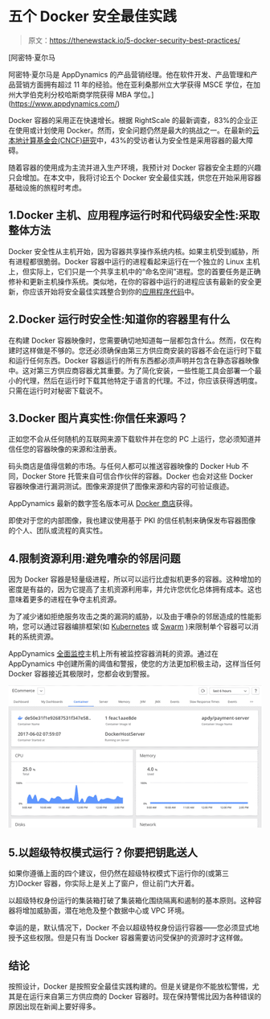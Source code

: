 # 五个 Docker 安全最佳实践

> 原文：<https://thenewstack.io/5-docker-security-best-practices/>

[](https://www.appdynamics.com/)

 [阿密特·夏尔马

阿密特·夏尔马是 AppDynamics 的产品营销经理。他在软件开发、产品管理和产品营销方面拥有超过 11 年的经验。他在亚利桑那州立大学获得 MSCE 学位，在加州大学伯克利分校哈斯商学院获得 MBA 学位。](https://www.appdynamics.com/) [](https://www.appdynamics.com/)

Docker 容器的采用正在快速增长。根据 RightScale 的最新调查，83%的企业正在使用或计划使用 Docker。然而，安全问题仍然是最大的挑战之一。在最新的[云本地计算基金会(CNCF)研究](https://www.cncf.io/blog/2017/12/06/cloud-native-technologies-scaling-production-applications/)中，43%的受访者认为安全性是采用容器的最大障碍。

随着容器的使用成为主流并进入生产环境，我预计对 Docker 容器安全主题的兴趣只会增加。在本文中，我将讨论五个 Docker 安全最佳实践，供您在开始采用容器基础设施的旅程时考虑。

## 1.Docker 主机、应用程序运行时和代码级安全性:采取整体方法

Docker 安全性从主机开始，因为容器共享操作系统内核。如果主机受到威胁，所有进程都很脆弱。Docker 容器中运行的进程看起来运行在一个独立的 Linux 主机上，但实际上，它们只是一个共享主机中的“命名空间”进程。您的首要任务是正确修补和更新主机操作系统。类似地，在你的容器中运行的进程应该有最新的安全更新，你应该开始将安全最佳实践整合到你的[应用程序代码](http://www.oracle.com/technetwork/java/seccodeguide-139067.html)中。

## 2.Docker 运行时安全性:知道你的容器里有什么

在构建 Docker 容器映像时，您需要确切地知道每一层都包含什么。然而，仅在构建时这样做是不够的。您还必须确保由第三方供应商安装的容器不会在运行时下载和运行任何东西。Docker 容器运行的所有东西都必须声明并包含在静态容器映像中。这对第三方供应商容器尤其重要。为了简化安装，一些性能工具会部署一个最小的代理，然后在运行时下载其他特定于语言的代理。不过，你应该获得透明度。只需在运行时对秘密下载说不。

## 3.Docker 图片真实性:你信任来源吗？

正如您不会从任何随机的互联网来源下载软件并在您的 PC 上运行，您必须知道并信任您的容器映像的来源和注册表。

码头商店是值得信赖的市场。与任何人都可以推送容器映像的 Docker Hub 不同，Docker Store 托管来自可信合作伙伴的容器。Docker 也会对这些 Docker 容器映像进行漏洞测试。图像来源提供了图像来源和内容的可验证痕迹。

AppDynamics 最新的数字签名版本可从 [Docker 商店](https://store.docker.com/images/appdynamics)获得。

即使对于您的内部图像，我也建议使用基于 PKI 的信任机制来确保发布容器图像的个人、团队或流程的真实性。

## 4.限制资源利用:避免嘈杂的邻居问题

因为 Docker 容器是轻量级进程，所以可以运行比虚拟机更多的容器。这种增加的密度是有益的，因为它提高了主机资源利用率，并允许您优化总体拥有成本。这也意味着更多的进程在争夺主机资源。

为了减少诸如拒绝服务攻击之类的漏洞的威胁，以及由于嘈杂的邻居造成的性能影响，您可以通过容器编排框架(如 [Kubernetes](https://kubernetes.io/) 或 [Swarm](https://docs.docker.com/engine/swarm/) )来限制单个容器可以消耗的系统资源。

AppDynamics [全面监控](https://www.appdynamics.com/cloud-monitoring/docker-monitoring/)主机上所有被监控容器消耗的资源。通过在 AppDynamics 中创建所需的阈值和警报，使您的方法更加积极主动，这样当任何 Docker 容器接近其极限时，您都会收到警报。

![](img/967ff1081bf4542ad891da4691f16f9f.png)

## 5.以超级特权模式运行？你要把钥匙送人

如果你遵循上面的四个建议，但仍然在超级特权模式下运行你的(或第三方)Docker 容器，你实际上是关上了窗户，但让前门大开着。

以超级特权身份运行的集装箱打破了集装箱化围绕隔离和遏制的基本原则。这种容器将增加威胁面，潜在地危及整个数据中心或 VPC 环境。

幸运的是，默认情况下，Docker 不会以超级特权身份运行容器——您必须显式地授予这些权限。但是只有当 Docker 容器需要访问受保护的资源时才这样做。

## 结论

按照设计，Docker 是按照安全最佳实践构建的。但是关键是你不能放松警惕，尤其是在运行来自第三方供应商的 Docker 容器时。现在保持警惕比因为各种错误的原因出现在新闻上要好得多。

<svg xmlns:xlink="http://www.w3.org/1999/xlink" viewBox="0 0 68 31" version="1.1"><title>Group</title> <desc>Created with Sketch.</desc></svg>